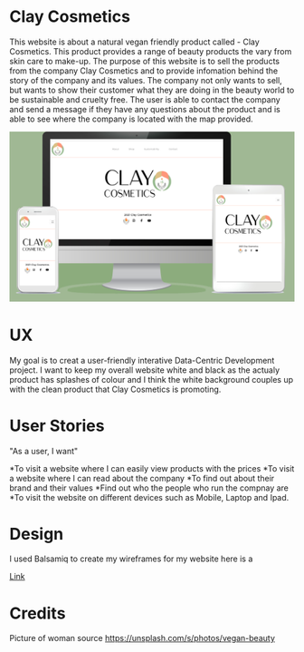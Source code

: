 # Clay Cosmetics

<p>
This website is about a natural vegan friendly product called - Clay Cosmetics.
This product provides a range of beauty products the vary from skin care to make-up.
The purpose of this website is to sell the products from the company Clay Cosmetics and to provide 
infomation behind the story of the company and its values. The company not only wants to sell, but wants
to show their customer what they are doing in the beauty world to be sustainable and cruelty free.
The user is able to contact the company and send a message if they have any questions about the product and 
is able to see where the company is located with the map provided.
</p>

<p align="center">
    <img src="assets/images/Website-mock-up.jpg" alt="logo">
</p>


# UX
<p>
My goal is to creat a user-friendly interative Data-Centric Development project. I want to keep my overall website
white and black as the actualy product has splashes of colour and I think the white background couples
up with the clean product that Clay Cosmetics is promoting.

</p>

# User Stories

"As a user, I want"

*To visit a website where I can easily view products with the prices
*To visit a website where I can read about the company 
*To find out about their brand and their values
*Find out who the people who run the compnay are
*To visit the website on different devices such as Mobile, Laptop and Ipad. 

# Design

<p> I used Balsamiq to create my wireframes for my website here is a
</p>
<a href=https://github.com/hayleyjones18/claycosmetics/tree/master/Docs/Wireframe-Desktop>Link</a>

# Credits
Picture of woman source https://unsplash.com/s/photos/vegan-beauty




